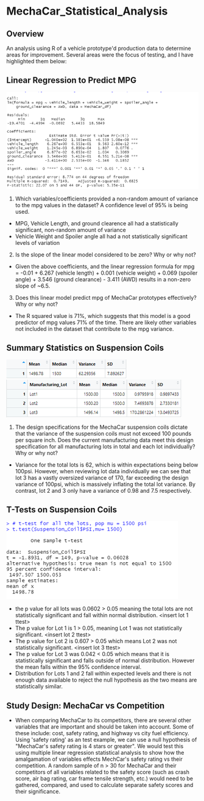 # MechaCar_Statistical_Analysis

## Overview
An analysis using R of a vehicle prototype'd production data to determine areas for improvement. Several areas were the focus of testing, and I have highlighted them below:

## Linear Regression to Predict MPG
![Linear_Regression_Mechacar](https://github.com/Tbrecke01/MechaCar_Statistical_Analysis/blob/main/images/linear_regression_mechacar.png)

1. Which variables/coefficients provided a non-random amount of variance to the mpg values in the dataset? A confidence level of 95% is being used.
- MPG, Vehicle Length, and ground clearence all had a statistically significant, non-random amount of variance
- Vehicle Weight and Spoiler angle all had a not statistically significant levels of variation

2. Is the slope of the linear model considered to be zero? Why or why not?
- Given the above coefficients, and the linear regression formula for mpg = -0.01 + 6.267 (vehicle length) + 0.001 (vehicle weight) + 0.069 (spoiler angle) + 3.546 (ground clearance) - 3.411 (AWD) results in a non-zero slope of ~6.5.

3. Does this linear model predict mpg of MechaCar prototypes effectively? Why or why not?
- The R squared value is 71%, which suggests that this model is a good predictor of mpg values 71% of the time. There are likely other variables not included in the dataset that contribute to the mpg variance.

## Summary Statistics on Suspension Coils
![Total_Summary](https://github.com/Tbrecke01/MechaCar_Statistical_Analysis/blob/main/images/total_summary.png)
![Lot_Summary](https://github.com/Tbrecke01/MechaCar_Statistical_Analysis/blob/main/images/Lot_summary.png)

1. The design specifications for the MechaCar suspension coils dictate that the variance of the suspension coils must not exceed 100 pounds per square inch. Does the current manufacturing data meet this design specification for all manufacturing lots in total and each lot individually? Why or why not?
- Variance for the total lots is 62, which is within expectations being below 100psi. However, when reviewing lot data individually we can see that lot 3 has a vastly oversized variance of 170, far exceeding the design variance of 100psi, which is massively inflating the total lot variance. By contrast, lot 2 and 3 only have a variance of 0.98 and 7.5 respectively.

## T-Tests on Suspension Coils
![All_Lots_Ttest](https://github.com/Tbrecke01/MechaCar_Statistical_Analysis/blob/main/images/All_lots_ttest.png)

- the p value for all lots was 0.0602 > 0.05 meaning the total lots are not statistically significant and fall within normal distribution.
<insert lot 1 ttest>
- The p value for Lot 1 is 1 > 0.05, meaning Lot 1 was not statistically significant.
<insert lot 2 ttest>
- The p value for Lot 2 is 0.607 > 0.05 which means Lot 2 was not statistically significant.
<insert lot 3 ttest>
- The p value for Lot 3 was 0.042 < 0.05 which means that it is statistically significant and falls outside of normal distribution. However the mean falls within the 95% confidence interval.
- Distribution for Lots 1 and 2 fall within expected levels and there is not enough data available to reject the null hypothesis as the two means are statistically similar.

## Study Design: MechaCar vs Competition
- When comparing MechaCar to its competitors, there are several other variables that are important and should be taken into account. Some of these include: cost, safety rating, and highway vs city fuel efficiency. Using 'safety rating' as an test example, we can use a null hypothesis of "MechaCar's safety rating is 4 stars or greater". We would test this using multiple linear regression statistical analysis to show how the amalgamation of variables effects MechCar's safety rating vs their competition. A random sample of n > 30 for MechaCar and their competitors of all variables related to the safety score (such as crash score, air bag rating, car frame tensile strength, etc.) would need to be gathered, compared, and used to calculate separate safety scores and their significance. 
